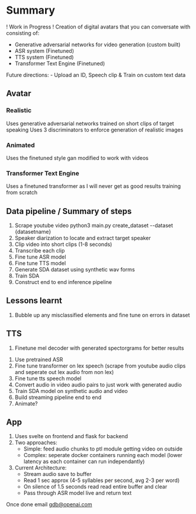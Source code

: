 # Summary
! Work in Progress !
Creation of digital avatars that you can conversate with consisting of:
- Generative adversarial networks for video generation (custom built)
- ASR system (Finetuned)
- TTS system (Finetuned)
- Transformer Text Engine (Finetuned)

Future directions:
    - Upload an ID, Speech clip & Train on custom text data

## Avatar
### Realistic
Uses generative adversarial networks trained on short clips of target speaking
Uses 3 discriminators to enforce generation of realistic images

### Animated
Uses the finetuned style gan modified to work with videos

### Transformer Text Engine 
Uses a finetuned transformer as I will never get as good results training from scratch

## Data pipeline / Summary of steps
1. Scrape youtube video
    python3 main.py create_dataset --dataset {datasetname}
2. Speaker diarization to locate and extract target speaker
3. Clip video into short clips (1-8 seconds)
4. Transcribe each clip
5. Fine tune ASR model 
6. Fine tune TTS model
7. Generate SDA dataset using synthetic wav forms
8. Train SDA
9. Construct end to end inference pipeline


## Lessons learnt
1. Bubble up any misclassified elements and fine tune on errors in dataset

## TTS
1. Finetune mel decoder with generated spectorgrams for better results

<!-- Goal Get working pipeline ASAP -->
1. Use pretrained ASR
2. Fine tune transformer on lex speech (scrape from youtube audio clips and seperate out lex audio from non lex)
3. Fine tune tts speech model
4. Convert audio in video audio pairs to just work with generated audio
5. Train SDA model on synthetic audio and video
6. Build streaming pipeline end to end
7. Animate?

## App
1. Uses svelte on frontend and flask for backend
2. Two approaches:  
    - Simple: feed audio chunks to ptl module getting video on outside
    - Complex: seperate docker containers running each model (lower latency as each container can run independantly)
3. Current Architecture:
    - Stream audio save to buffer
    - Read 1 sec approx (4-5 syllables per second, avg 2-3 per word)
    - On silence of 1.5 seconds read read entire buffer and clear
    - Pass through ASR model live and return text

<!-- Add Tensorboard to SDA -->

Once done email gdb@openai.com 

